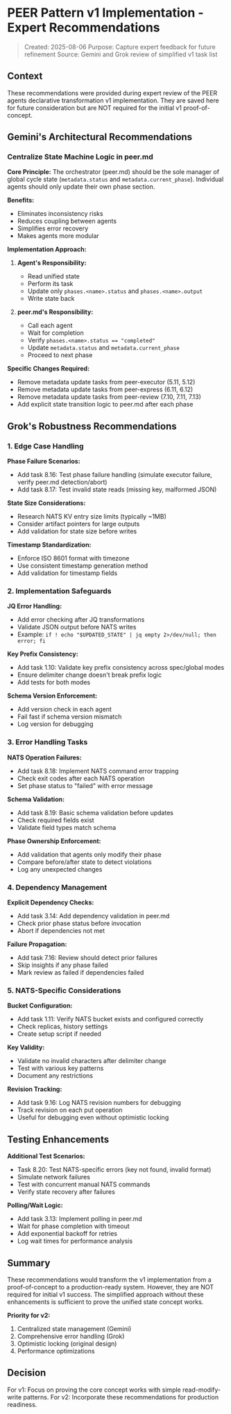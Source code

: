 # PEER Pattern v1 Implementation - Expert Recommendations

> Created: 2025-08-06
> Purpose: Capture expert feedback for future refinement
> Source: Gemini and Grok review of simplified v1 task list

## Context

These recommendations were provided during expert review of the PEER agents declarative transformation v1 implementation. They are saved here for future consideration but are NOT required for the initial v1 proof-of-concept.

## Gemini's Architectural Recommendations

### Centralize State Machine Logic in peer.md

**Core Principle:** The orchestrator (peer.md) should be the sole manager of global cycle state (`metadata.status` and `metadata.current_phase`). Individual agents should only update their own phase section.

**Benefits:**
- Eliminates inconsistency risks
- Reduces coupling between agents
- Simplifies error recovery
- Makes agents more modular

**Implementation Approach:**
1. **Agent's Responsibility:** 
   - Read unified state
   - Perform its task
   - Update only `phases.<name>.status` and `phases.<name>.output`
   - Write state back

2. **peer.md's Responsibility:**
   - Call each agent
   - Wait for completion
   - Verify `phases.<name>.status == "completed"`
   - Update `metadata.status` and `metadata.current_phase`
   - Proceed to next phase

**Specific Changes Required:**
- Remove metadata update tasks from peer-executor (5.11, 5.12)
- Remove metadata update tasks from peer-express (6.11, 6.12)  
- Remove metadata update tasks from peer-review (7.10, 7.11, 7.13)
- Add explicit state transition logic to peer.md after each phase

## Grok's Robustness Recommendations

### 1. Edge Case Handling

**Phase Failure Scenarios:**
- Add task 8.16: Test phase failure handling (simulate executor failure, verify peer.md detection/abort)
- Add task 8.17: Test invalid state reads (missing key, malformed JSON)

**State Size Considerations:**
- Research NATS KV entry size limits (typically ~1MB)
- Consider artifact pointers for large outputs
- Add validation for state size before writes

**Timestamp Standardization:**
- Enforce ISO 8601 format with timezone
- Use consistent timestamp generation method
- Add validation for timestamp fields

### 2. Implementation Safeguards

**JQ Error Handling:**
- Add error checking after JQ transformations
- Validate JSON output before NATS writes
- Example: `if ! echo "$UPDATED_STATE" | jq empty 2>/dev/null; then error; fi`

**Key Prefix Consistency:**
- Add task 1.10: Validate key prefix consistency across spec/global modes
- Ensure delimiter change doesn't break prefix logic
- Add tests for both modes

**Schema Version Enforcement:**
- Add version check in each agent
- Fail fast if schema version mismatch
- Log version for debugging

### 3. Error Handling Tasks

**NATS Operation Failures:**
- Add task 8.18: Implement NATS command error trapping
- Check exit codes after each NATS operation
- Set phase status to "failed" with error message

**Schema Validation:**
- Add task 8.19: Basic schema validation before updates
- Check required fields exist
- Validate field types match schema

**Phase Ownership Enforcement:**
- Add validation that agents only modify their phase
- Compare before/after state to detect violations
- Log any unexpected changes

### 4. Dependency Management

**Explicit Dependency Checks:**
- Add task 3.14: Add dependency validation in peer.md
- Check prior phase status before invocation
- Abort if dependencies not met

**Failure Propagation:**
- Add task 7.16: Review should detect prior failures
- Skip insights if any phase failed
- Mark review as failed if dependencies failed

### 5. NATS-Specific Considerations

**Bucket Configuration:**
- Add task 1.11: Verify NATS bucket exists and configured correctly
- Check replicas, history settings
- Create setup script if needed

**Key Validity:**
- Validate no invalid characters after delimiter change
- Test with various key patterns
- Document any restrictions

**Revision Tracking:**
- Add task 9.16: Log NATS revision numbers for debugging
- Track revision on each put operation
- Useful for debugging even without optimistic locking

## Testing Enhancements

**Additional Test Scenarios:**
- Task 8.20: Test NATS-specific errors (key not found, invalid format)
- Simulate network failures
- Test with concurrent manual NATS commands
- Verify state recovery after failures

**Polling/Wait Logic:**
- Add task 3.13: Implement polling in peer.md
- Wait for phase completion with timeout
- Add exponential backoff for retries
- Log wait times for performance analysis

## Summary

These recommendations would transform the v1 implementation from a proof-of-concept to a production-ready system. However, they are NOT required for initial v1 success. The simplified approach without these enhancements is sufficient to prove the unified state concept works.

**Priority for v2:**
1. Centralized state management (Gemini)
2. Comprehensive error handling (Grok)
3. Optimistic locking (original design)
4. Performance optimizations

## Decision

For v1: Focus on proving the core concept works with simple read-modify-write patterns.
For v2: Incorporate these recommendations for production readiness.